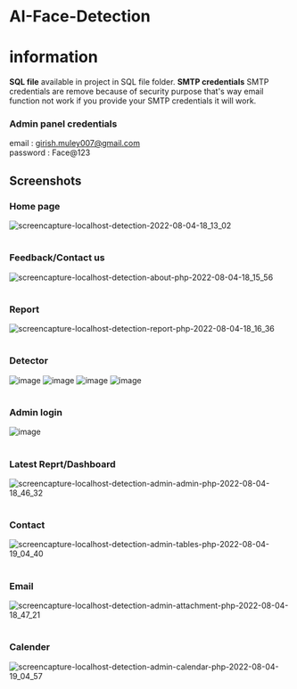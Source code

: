 # AI-Face-Detection

# information
<b>SQL file</b> available in project in SQL file folder.
<b>SMTP credentials</b> SMTP credentials are remove because of security purpose that's way email function not work if you provide your SMTP credentials it will work. 

### Admin panel credentials
email : girish.muley007@gmail.com <br>
password : Face@123

## Screenshots

### Home page

![screencapture-localhost-detection-2022-08-04-18_13_02](https://user-images.githubusercontent.com/77239125/182857929-de14e0b1-4dca-452a-bdc2-ee9b35865b05.png)

#

### Feedback/Contact us

![screencapture-localhost-detection-about-php-2022-08-04-18_15_56](https://user-images.githubusercontent.com/77239125/182858344-61b8511f-e2f9-4095-ba04-12c1e4c66c13.png)

#

### Report

![screencapture-localhost-detection-report-php-2022-08-04-18_16_36](https://user-images.githubusercontent.com/77239125/182858781-fdacb83f-1060-471d-b221-9375c8331f95.png)

#

### Detector

![image](https://user-images.githubusercontent.com/77239125/182859317-3fa5ba3f-3ccf-49d6-8a91-47a5b72b5450.png)
![image](https://user-images.githubusercontent.com/77239125/182859368-970b13c4-b31c-4e02-ab8c-8570808d2d8c.png)
![image](https://user-images.githubusercontent.com/77239125/182859399-a302b170-bf46-4363-8e97-24fdfa04d702.png)
![image](https://user-images.githubusercontent.com/77239125/182859477-9b83b05c-7ba5-4392-9d9a-da2f57301e97.png)

#

### Admin login

![image](https://user-images.githubusercontent.com/77239125/182859861-cff48109-dcd6-459f-a538-ef09152e7f9e.png)

#

### Latest Reprt/Dashboard

![screencapture-localhost-detection-admin-admin-php-2022-08-04-18_46_32](https://user-images.githubusercontent.com/77239125/182860605-d74bd3d5-fdfc-4da9-9757-4d46d4bb6688.png)

#

### Contact

![screencapture-localhost-detection-admin-tables-php-2022-08-04-19_04_40](https://user-images.githubusercontent.com/77239125/182860729-6e10c946-d412-4c06-aad5-d722a3fecab9.png)

#

### Email

![screencapture-localhost-detection-admin-attachment-php-2022-08-04-18_47_21](https://user-images.githubusercontent.com/77239125/182860809-47f8a7fb-08e2-4488-89f2-7e4855f4fdd2.png)

#

### Calender

![screencapture-localhost-detection-admin-calendar-php-2022-08-04-19_04_57](https://user-images.githubusercontent.com/77239125/182861015-c3d8205d-9db7-4610-8243-913b39d8bf99.png)
